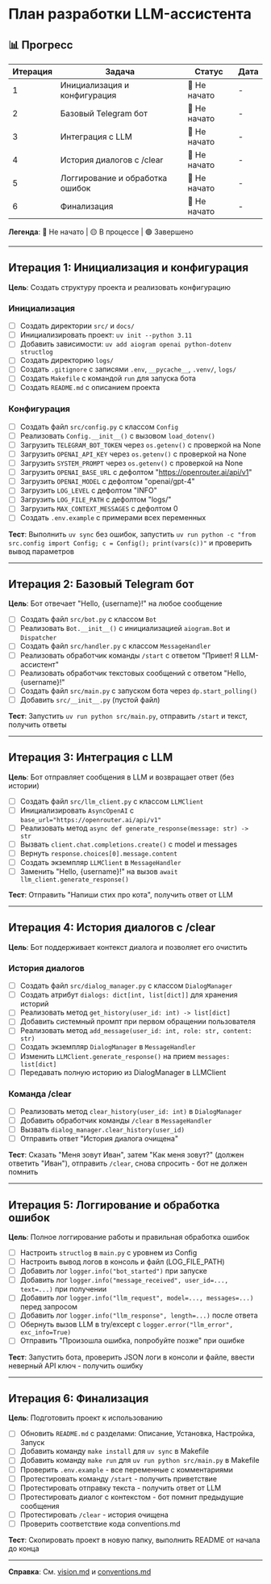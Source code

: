 # План разработки LLM-ассистента

## 📊 Прогресс

| Итерация | Задача | Статус | Дата |
|----------|--------|--------|------|
| 1 | Инициализация и конфигурация | 🔵 Не начато | - |
| 2 | Базовый Telegram бот | 🔵 Не начато | - |
| 3 | Интеграция с LLM | 🔵 Не начато | - |
| 4 | История диалогов с /clear | 🔵 Не начато | - |
| 5 | Логгирование и обработка ошибок | 🔵 Не начато | - |
| 6 | Финализация | 🔵 Не начато | - |

**Легенда**: 🔵 Не начато | 🟡 В процессе | 🟢 Завершено

---

## Итерация 1: Инициализация и конфигурация

**Цель**: Создать структуру проекта и реализовать конфигурацию

### Инициализация
- [ ] Создать директории `src/` и `docs/`
- [ ] Инициализировать проект: `uv init --python 3.11`
- [ ] Добавить зависимости: `uv add aiogram openai python-dotenv structlog`
- [ ] Создать директорию `logs/`
- [ ] Создать `.gitignore` с записями `.env`, `__pycache__`, `.venv/`, `logs/`
- [ ] Создать `Makefile` с командой `run` для запуска бота
- [ ] Создать `README.md` с описанием проекта

### Конфигурация
- [ ] Создать файл `src/config.py` с классом `Config`
- [ ] Реализовать `Config.__init__()` с вызовом `load_dotenv()`
- [ ] Загрузить `TELEGRAM_BOT_TOKEN` через `os.getenv()` с проверкой на None
- [ ] Загрузить `OPENAI_API_KEY` через `os.getenv()` с проверкой на None
- [ ] Загрузить `SYSTEM_PROMPT` через `os.getenv()` с проверкой на None
- [ ] Загрузить `OPENAI_BASE_URL` с дефолтом "https://openrouter.ai/api/v1"
- [ ] Загрузить `OPENAI_MODEL` с дефолтом "openai/gpt-4"
- [ ] Загрузить `LOG_LEVEL` с дефолтом "INFO"
- [ ] Загрузить `LOG_FILE_PATH` с дефолтом "logs/"
- [ ] Загрузить `MAX_CONTEXT_MESSAGES` с дефолтом 0
- [ ] Создать `.env.example` с примерами всех переменных

**Тест**: Выполнить `uv sync` без ошибок, запустить `uv run python -c "from src.config import Config; c = Config(); print(vars(c))"` и проверить вывод параметров

---

## Итерация 2: Базовый Telegram бот

**Цель**: Бот отвечает "Hello, {username}!" на любое сообщение

- [ ] Создать файл `src/bot.py` с классом `Bot`
- [ ] Реализовать `Bot.__init__()` с инициализацией `aiogram.Bot` и `Dispatcher`
- [ ] Создать файл `src/handler.py` с классом `MessageHandler`
- [ ] Реализовать обработчик команды `/start` с ответом "Привет! Я LLM-ассистент"
- [ ] Реализовать обработчик текстовых сообщений с ответом "Hello, {username}!"
- [ ] Создать файл `src/main.py` с запуском бота через `dp.start_polling()`
- [ ] Добавить `src/__init__.py` (пустой файл)

**Тест**: Запустить `uv run python src/main.py`, отправить `/start` и текст, получить ответы

---

## Итерация 3: Интеграция с LLM

**Цель**: Бот отправляет сообщения в LLM и возвращает ответ (без истории)

- [ ] Создать файл `src/llm_client.py` с классом `LLMClient`
- [ ] Инициализировать `AsyncOpenAI` с `base_url="https://openrouter.ai/api/v1"`
- [ ] Реализовать метод `async def generate_response(message: str) -> str`
- [ ] Вызвать `client.chat.completions.create()` с model и messages
- [ ] Вернуть `response.choices[0].message.content`
- [ ] Создать экземпляр `LLMClient` в `MessageHandler`
- [ ] Заменить "Hello, {username}!" на вызов `await llm_client.generate_response()`

**Тест**: Отправить "Напиши стих про кота", получить ответ от LLM

---

## Итерация 4: История диалогов с /clear

**Цель**: Бот поддерживает контекст диалога и позволяет его очистить

### История диалогов
- [ ] Создать файл `src/dialog_manager.py` с классом `DialogManager`
- [ ] Создать атрибут `dialogs: dict[int, list[dict]]` для хранения историй
- [ ] Реализовать метод `get_history(user_id: int) -> list[dict]`
- [ ] Добавить системный промпт при первом обращении пользователя
- [ ] Реализовать метод `add_message(user_id: int, role: str, content: str)`
- [ ] Создать экземпляр `DialogManager` в `MessageHandler`
- [ ] Изменить `LLMClient.generate_response()` на прием `messages: list[dict]`
- [ ] Передавать полную историю из DialogManager в LLMClient

### Команда /clear
- [ ] Реализовать метод `clear_history(user_id: int)` в `DialogManager`
- [ ] Добавить обработчик команды `/clear` в `MessageHandler`
- [ ] Вызвать `dialog_manager.clear_history(user_id)`
- [ ] Отправить ответ "История диалога очищена"

**Тест**: Сказать "Меня зовут Иван", затем "Как меня зовут?" (должен ответить "Иван"), отправить `/clear`, снова спросить - бот не должен помнить

---

## Итерация 5: Логгирование и обработка ошибок

**Цель**: Полное логгирование работы и правильная обработка ошибок

- [ ] Настроить `structlog` в `main.py` с уровнем из Config
- [ ] Настроить вывод логов в консоль и файл (LOG_FILE_PATH)
- [ ] Добавить лог `logger.info("bot_started")` при запуске
- [ ] Добавить лог `logger.info("message_received", user_id=..., text=...)` при получении
- [ ] Добавить лог `logger.info("llm_request", model=..., messages=...)` перед запросом
- [ ] Добавить лог `logger.info("llm_response", length=...)` после ответа
- [ ] Обернуть вызов LLM в try/except с `logger.error("llm_error", exc_info=True)`
- [ ] Отправить "Произошла ошибка, попробуйте позже" при ошибке

**Тест**: Запустить бота, проверить JSON логи в консоли и файле, ввести неверный API ключ - получить ошибку

---

## Итерация 6: Финализация

**Цель**: Подготовить проект к использованию

- [ ] Обновить `README.md` с разделами: Описание, Установка, Настройка, Запуск
- [ ] Добавить команду `make install` для `uv sync` в Makefile
- [ ] Добавить команду `make run` для `uv run python src/main.py` в Makefile
- [ ] Проверить `.env.example` - все переменные с комментариями
- [ ] Протестировать команду `/start` - получить приветствие
- [ ] Протестировать отправку текста - получить ответ от LLM
- [ ] Протестировать диалог с контекстом - бот помнит предыдущие сообщения
- [ ] Протестировать `/clear` - история очищена
- [ ] Проверить соответствие кода conventions.md

**Тест**: Скопировать проект в новую папку, выполнить README от начала до конца

---

**Справка**: См. [vision.md](./vision.md) и [conventions.md](./conventions.md)

